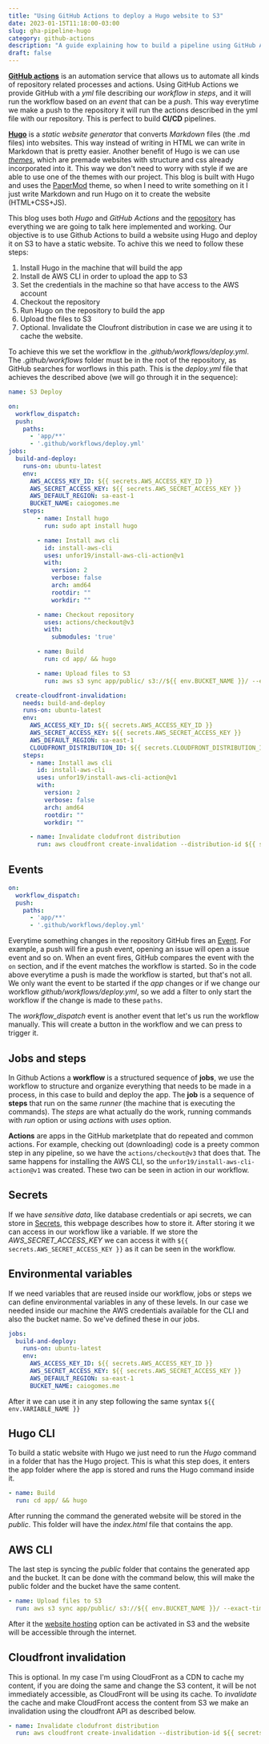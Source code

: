 ```yaml
---
title: "Using GitHub Actions to deploy a Hugo website to S3"
date: 2023-01-15T11:18:00-03:00
slug: gha-pipeline-hugo
category: github-actions
description: "A guide explaining how to build a pipeline using GitHub Actions to deploy a static website created with Hugo to S3"
draft: false
---
```


[**GitHub actions**](https://docs.github.com/en/actions/quickstart) is an automation service that allows us to automate all kinds of repository related processes and actions. Using GitHub Actions we provide GitHub with a *yml* file describing our *workflow* in *steps*, and it will run the workflow based on an *event* that can be a *push*. This way everytime we make a push to the repository it will run the actions described in the yml file with our repository. This is perfect to build **CI/CD** pipelines.

[**Hugo**](https://gohugo.io/) is a *static website generator* that converts *Markdown* files (the .md files) into websites. This way instead of writing in HTML we can write in Markdown that is pretty easier. Another benefit of Hugo is we can use [*themes*](https://themes.gohugo.io/), which are premade websites with structure and css already incorporated into it. This way we don't need to worry with style if we are able to use one of the themes with our project. This blog is built with Hugo and uses the [PaperMod](https://themes.gohugo.io/themes/hugo-papermod/) theme, so when I need to write something on it I just write Markdown and run Hugo on it to create the website (HTML+CSS+JS).

This blog uses both *Hugo* and *GitHub Actions* and the [repository](https://github.com/caiocsgomes/caiogomes.me) has everything we are going to talk here implemented and working. Our objective is to use Github Actions to build a website using Hugo and deploy it on S3 to have a static website. To achive this we need to follow these steps:

1. Install Hugo in the machine that will build the app
2. Install de AWS CLI in order to upload the app to S3
3. Set the credentials in the machine so that have access to the AWS account
4. Checkout the repository
5. Run Hugo on the repository to build the app
6. Upload the files to S3
7. Optional. Invalidate the Cloufront distribution in case we are using it to cache the website.

To achieve this we set the workflow in the *.github/workflows/deploy.yml*. The *.github/workflows* folder must be in the root of the repository, as GitHub searches for worflows in this path. This is the *deploy.yml* file that achieves the described above (we will go through it in the sequence):

```yml
name: S3 Deploy

on:
  workflow_dispatch:
  push:
    paths:
      - 'app/**'
      - '.github/workflows/deploy.yml'
jobs:
  build-and-deploy:
    runs-on: ubuntu-latest
    env:
      AWS_ACCESS_KEY_ID: ${{ secrets.AWS_ACCESS_KEY_ID }}
      AWS_SECRET_ACCESS_KEY: ${{ secrets.AWS_SECRET_ACCESS_KEY }}
      AWS_DEFAULT_REGION: sa-east-1
      BUCKET_NAME: caiogomes.me
    steps:
        - name: Install hugo
          run: sudo apt install hugo

        - name: Install aws cli
          id: install-aws-cli
          uses: unfor19/install-aws-cli-action@v1
          with:
            version: 2
            verbose: false
            arch: amd64
            rootdir: ""
            workdir: "" 

        - name: Checkout repository
          uses: actions/checkout@v3
          with:
            submodules: 'true'

        - name: Build
          run: cd app/ && hugo

        - name: Upload files to S3
          run: aws s3 sync app/public/ s3://${{ env.BUCKET_NAME }}/ --exact-timestamps --delete

  create-cloudfront-invalidation:
    needs: build-and-deploy
    runs-on: ubuntu-latest
    env:
      AWS_ACCESS_KEY_ID: ${{ secrets.AWS_ACCESS_KEY_ID }}
      AWS_SECRET_ACCESS_KEY: ${{ secrets.AWS_SECRET_ACCESS_KEY }}
      AWS_DEFAULT_REGION: sa-east-1
      CLOUDFRONT_DISTRIBUTION_ID: ${{ secrets.CLOUDFRONT_DISTRIBUTION_ID }}
    steps:
      - name: Install aws cli
        id: install-aws-cli
        uses: unfor19/install-aws-cli-action@v1
        with:
          version: 2
          verbose: false
          arch: amd64
          rootdir: ""
          workdir: "" 

      - name: Invalidate clodufront distribution
        run: aws cloudfront create-invalidation --distribution-id ${{ secrets.CLOUDFRONT_DISTRIBUTION_ID }} --paths "/*"
```

## Events

```yml
on:
  workflow_dispatch:
  push:
    paths:
      - 'app/**'
      - '.github/workflows/deploy.yml'
```

Everytime something changes in the repository GitHub fires an [Event](https://docs.github.com/en/actions/using-workflows/events-that-trigger-workflows). For example, a push will fire a push event, opening an issue will open a issue event and so on. When an event fires, GitHub compares the event with the `on` section, and if the event matches the workflow is started. So in the code above everytime a push is made the workflow is started, but that's not all. We only want the event to be started if the *app* changes or if we change our workflow *github/workflows/deploy.yml*, so we add a filter to only start the workflow if the change is made to these `paths`.

The *workflow_dispatch* event is another event that let's us run the workflow manually. This will create a button in the workflow and we can press to trigger it.

## Jobs and steps
In Github Actions a **workflow** is a structured sequence of **jobs**, we use the workflow to structure and organize everything that needs to be made in a process, in this case to build and deploy the app. The **job** is a sequence of **steps** that run on the same *runner* (the machine that is executing the commands). The *steps* are what actually do the work, running commands with *run* option or using *actions* with *uses* option. 

**Actions** are apps in the GitHub marketplate that do repeated and common actions. For example, checking out (downloading) code is a preety common step in any pipeline, so we have the `actions/checkout@v3` that does that. The same happens for installing the AWS CLI, so the `unfor19/install-aws-cli-action@v1` was created. These two can be seen in action in our workflow.

## Secrets

If we have *sensitive data*, like database credentials or api secrets, we can store in [Secrets](https://docs.github.com/en/actions/security-guides/encrypted-secrets), this webpage describes how to store it. After storing it we can access in our workflow like a variable. If we store the *AWS_SECRET_ACCESS_KEY* we can access it with `${{ secrets.AWS_SECRET_ACCESS_KEY }}` as it can be seen in the workflow.

## Environmental variables
If we need variables that are reused inside our workflow, jobs or steps we can define environmental variables in any of these levels. In our case we needed inside our machine the AWS credentials available for the CLI and also the bucket name. So we've defined these in our jobs.

```yml
jobs:
  build-and-deploy:
    runs-on: ubuntu-latest
    env:
      AWS_ACCESS_KEY_ID: ${{ secrets.AWS_ACCESS_KEY_ID }}
      AWS_SECRET_ACCESS_KEY: ${{ secrets.AWS_SECRET_ACCESS_KEY }}
      AWS_DEFAULT_REGION: sa-east-1
      BUCKET_NAME: caiogomes.me
```

After it we can use it in any step following the same syntax `${{ env.VARIABLE_NAME }}`


## Hugo CLI

To build a static website with Hugo we just need to run the *Hugo* command in a folder that has the Hugo project. This is what this step does, it enters the app folder where the app is stored and runs the Hugo command inside it.

```yml
- name: Build
  run: cd app/ && hugo
```

After running the command the generated website will be stored in the *public*. This folder will have the *index.html* file that contains the app.

## AWS CLI

The last step is syncing the *public* folder that contains the generated app and the bucket. It can be done with the command below, this will make the public folder and the bucket have the same content.

```yml
- name: Upload files to S3
  run: aws s3 sync app/public/ s3://${{ env.BUCKET_NAME }}/ --exact-timestamps --delete
```

After it the [website hosting](https://docs.aws.amazon.com/AmazonS3/latest/userguide/WebsiteHosting.html) option can be activated in S3 and the website will be accessible through the internet.

## Cloudfront invalidation
This is optional. In my case I'm using CloudFront as a CDN to cache my content, if you are doing the same and change the S3 content, it will be not immediately accessible, as CloudFront will be using its cache. To *invalidate* the cache and make CloudFront access the content from S3 we make an invalidation using the cloudfront API as described below.


```yml
- name: Invalidate clodufront distribution
  run: aws cloudfront create-invalidation --distribution-id ${{ secrets.CLOUDFRONT_DISTRIBUTION_ID }} --paths "/*"
```